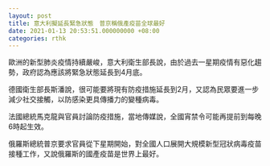 ```yaml
---
layout: post
title: 意大利擬延長緊急狀態　普京稱俄產疫苗全球最好
date: 2021-01-13 20:53:51.000000000 +08:00
categories: rthk
---
```


歐洲的新型肺炎疫情持續嚴峻，意大利衛生部長說，由於過去一星期疫情有惡化趨勢，政府認為應該將緊急狀態延長到4月底。

德國衛生部長斯潘說，很可能要將現有防疫措施延長到2月，又認為民眾要進一步減少社交接觸，以防感染更具傳播力的變種病毒。

法國總統馬克龍與官員討論防疫措施，當地傳媒說，全國宵禁令可能再提前到每晚6時起生效。

俄羅斯總統普京要求官員從下星期開始，對全國人口展開大規模新型冠狀病毒疫苗接種工作，又說俄羅斯的國產疫苗是世界上最好。
